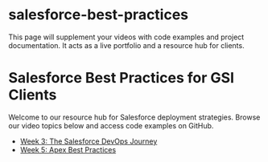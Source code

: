 # salesforce-best-practices
This page will supplement your videos with code examples and project documentation. It acts as a live portfolio and a resource hub for clients.
<!DOCTYPE html>
<html>
<head>
    <title>Salesforce Best Practices</title>
</head>
<body>
    <h1>Salesforce Best Practices for GSI Clients</h1>
    <p>Welcome to our resource hub for Salesforce deployment strategies. Browse our video topics below and access code examples on GitHub.</p>
    <ul>
        <li><a href="month1/week3.html">Week 3: The Salesforce DevOps Journey</a></li>
        <li><a href="month2/week5.html">Week 5: Apex Best Practices</a></li>
        </ul>
</body>
</html>
